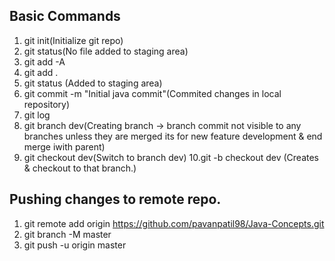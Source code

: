 ## Basic Commands
1. git init(Initialize git repo)
2. git status(No file added to staging area)
3. git add -A
4. git add .
5. git status (Added to staging area)
6. git commit -m "Initial java commit"(Commited changes in local repository)
7. git log
8. git branch dev(Creating branch -> branch commit not visible to any branches unless they are merged its for new feature development & end merge iwith parent)
9. git checkout dev(Switch to branch dev)
10.git -b checkout dev (Creates & checkout to that branch.)
## Pushing changes to remote repo.
1. git remote add origin https://github.com/pavanpatil98/Java-Concepts.git
2. git branch -M master
3. git push -u origin master
 
